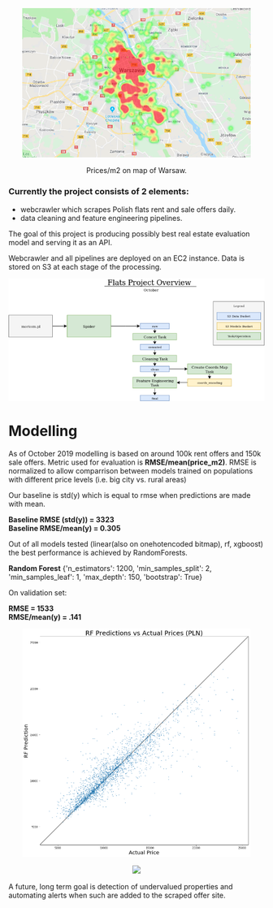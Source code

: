 <p align="center">
  <img src="/docs/prices_m2_warsaw.png" width="450">
</p>
<p align="center">
  Prices/m2 on map of Warsaw.
</p>

### Currently the project consists of 2 elements:
- webcrawler which scrapes Polish flats rent and sale offers daily.
- data cleaning and feature engineering pipelines.

The goal of this project is producing possibly best real estate evaluation model and serving it as an API.


Webcrawler and all pipelines are deployed on an EC2 instance. Data is stored on S3 at each stage of the processing.

![General Overview](docs/FlatsOverview.png)

# Modelling 
As of October 2019 modelling is based on around 100k rent offers and 150k sale offers.
Metric used for evaluation is **RMSE/mean(price_m2)**. RMSE is normalized to allow comparrison between models trained on populations with different price levels (i.e. big city vs. rural areas)

Our baseline is std(y) which is equal to rmse when predictions are made with mean.

**Baseline RMSE (std(y)) = 3323**  
**Baseline RMSE/mean(y) = 0.305**

Out of all models tested (linear(also on onehotencoded bitmap), rf, xgboost) the best performance is achieved by RandomForests.

**Random Forest** {'n_estimators': 1200, 'min_samples_split': 2, 'min_samples_leaf': 1, 'max_depth': 150, 'bootstrap': True}

On validation set:

**RMSE = 1533**  
**RMSE/mean(y) = .141**

<p align="center">
  <img src="/docs/RF_pred_vs_actual.png" width="450">
</p>
<p align="center">
  <img src="/docs/RF_pred_actual_dist.png" width="400">
</p>

A future, long term goal is detection of undervalued properties and automating alerts when such are added to the scraped offer site. 
